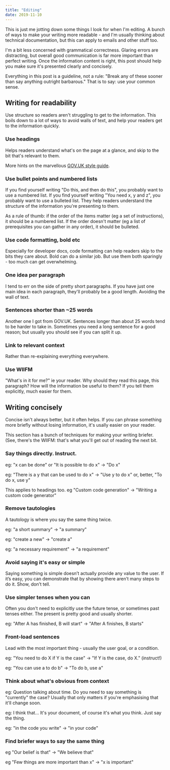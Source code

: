 ```yaml
---
title: "Editing"
date: 2019-11-10
---
```


This is just me jotting down some things I look for when I'm editing. A bunch of ways to make your writing more readable - and I'm usually thinking about technical documentation, but this can apply to emails and other stuff too.

I'm a bit less concerned with grammatical correctness. Glaring errors are distracting, but overall good communication is far more important than perfect writing. Once the information content is right, this post should help you make sure it's presented clearly and concisely.

Everything in this post is a guideline, not a rule: "Break any of these sooner than say anything outright barbarous." That is to say: use your common sense.

## Writing for readability

Use structure so readers aren't struggling to get to the information. This boils down to a lot of ways to avoid walls of text, and help your readers get to the information quickly.

### Use headings

Helps readers understand what's on the page at a glance, and skip to the bit that's relevant to them.

More hints on the marvellous [GOV.UK style guide](https://www.gov.uk/guidance/content-design/writing-for-gov-uk#titles).

### Use bullet points and numbered lists

If you find yourself writing "Do this, and then do this", you probably want to use a numbered list. If you find yourself writing "You need x, y and z", you probably want to use a bulleted list. They help readers understand the structure of the information you're presenting to them.

As a rule of thumb: if the order of the items matter (eg a set of instructions), it should be a numbered list. If the order doesn't matter (eg a list of prerequisites you can gather in any order), it should be bulleted.

### Use code formatting, bold etc

Especially for developer docs, code formatting can help readers skip to the bits they care about. Bold can do a similar job. But use them both sparingly - too much can get overwhelming.

### One idea per paragraph

I tend to err on the side of pretty short paragraphs. If you have just one main idea in each paragraph, they'll probably be a good length. Avoiding the wall of text.

### Sentences shorter than ~25 words

Another one I got from GOV.UK. Sentences longer than about 25 words tend to be harder to take in. Sometimes you need a long sentence for a good reason; but usually you should see if you can split it up.

### Link to relevant context

Rather than re-explaining everything everywhere.

### Use WIIFM

"What's in it for me?" ie your reader. Why should they read this page, this paragraph? How will the information be useful to them? If you tell them explicitly, much easier for them.

## Writing concisely

Concise isn't always better, but it often helps. If you can phrase something more briefly without losing information, it's usally easier on your reader.

This section has a bunch of techniques for making your writing briefer. (See, there's the WIIFM: that's what you'll get out of reading the next bit.

### Say things directly. Instruct.

eg: "x can be done" or "It is possible to do x" -> "Do x"

eg: "There is a y that can be used to do x" -> "Use y to do x" or, better, "To do x, use y"

This applies to headings too. eg "Custom code generation" -> "Writing a custom code generator"

### Remove tautologies

A tautology is where you say the same thing twice.

eg: "a short summary" -> "a summary"

eg: "create a new" -> "create a"

eg: "a necessary requirement" -> "a requirement"

### Avoid saying it's easy or simple

Saying something is simple doesn’t actually provide any value to the user. If it’s easy, you can demonstrate that by showing there aren’t many steps to do it. Show, don’t tell.

### Use simpler tenses when you can

Often you don't need to explicitly use the future tense, or sometimes past tenses either. The present is pretty good and usually shorter.

eg: "After A has finished, B will start" -> "After A finishes, B starts"

### Front-load sentences

Lead with the most important thing - usually the user goal, or a condition.

eg: "You need to do X if Y is the case" -> "If Y is the case, do X." (instruct!)

eg: "You can use a to do b" -> "To do b, use a"

### Think about what's obvious from context

eg: Question talking about time. Do you need to say something is "currently" the case? Usually that only matters if you're emphasising that it'll change soon.

eg: I think that... It's your document, of course it's what you think. Just say the thing.

eg: "in the code you write" -> "in your code"

### Find briefer ways to say the same thing

eg "Our belief is that" -> "We believe that"

eg "Few things are more important than x" -> "x is important"


